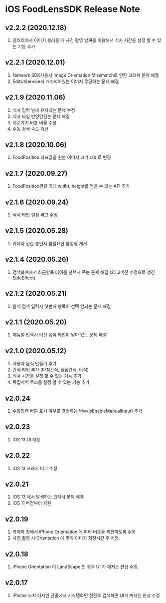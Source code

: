 # iOS FoodLensSDK Release Note

## v2.2.2 (2020.12.18)
1. 갤러리에서 이미지 불러올 때 사진 촬영 날짜를 이용해서 식사 시간을 설정 할 수 있는 기능 추가

## v2.2.1 (2020.12.01)
1. Network SDK사용시 Image Orientation Missmatch로 인한 크래쉬 문제 해결
2. EditUIService시 캐쉬되어있는 이미지 로딩하는 문제 해결

## v2.1.9 (2020.11.06)
1. 식사 입력 날짜 유지되는 문제 수정
2. 식사 타입 반영안된는 문제 해결
3. 뒤로가기 버튼 비율 수정
4. 수동 검색 속도 개선

## v2.1.8 (2020.10.06)
1. FoodPosition 좌표값을 원본 이미지 크기 대비로 변경

## v2.1.7 (2020.09.27)
1. FoodPosition관련 최대 widht, height를 얻을 수 있는 API 추가

## v2.1.6 (2020.09.24)
1. 식사 타입 설정 버그 수정

## v2.1.5 (2020.05.28)
1. 카메라 권한 승인시 불필요한 팝업창 제거

## v2.1.4 (2020.05.26)
1. 검색화며에서 최근항목 타이틀 선택시 죽는 문제 해결 (2.1.2버전 수정으로 생긴 SideEffect)

## v2.1.2 (2020.05.21)
1. 음식 검색 입력시 첫번째 항목이 선택 안되는 문제 해결

## v2.1.1 (2020.05.20)
1. 메뉴얼 입력시 이전 음식 타입이 남아 있는 문제 해결

## v2.1.0 (2020.05.12)
1. 사용자 음식 만들기 추가
2. 간식 타입 추가 (아침간식, 점심간식, 야식)
3. 식사 시간을 설정 할 수 있는 기능 추가
4. 독립서버 주소를 설정 할 수 있는 기능 추가

## v2.0.24
1. 수동입력 버튼 표시 여부를 결정하는 변수(isEnableManualInput) 추가  

## v2.0.23
1. iOS 13 UI 대응 

## v2.0.22
1. iOS 13 크래시 버그 수정

## v2.0.21
1. iOS 13 에서 발생하는 크래시 문제 해결 
2. iOS 11 버전부터 지원 

## v2.0.19
1. 카메라 창에서 iPhone Orientation 에 따라 버튼들 회전하도록 수정 
2. 사진 촬영 시 Orientation 에 맞춰 이미지 회전시킨 후 저장.

## v2.0.18
1. iPhone Orientation 이 LandScape 인 경우 UI 가 깨지는 현상 수정.

## v2.0.17
1. iPhone 노치 디자인 단말에서 시스템화면 전환후 검색화면 UI가 깨지는 현상 수정

